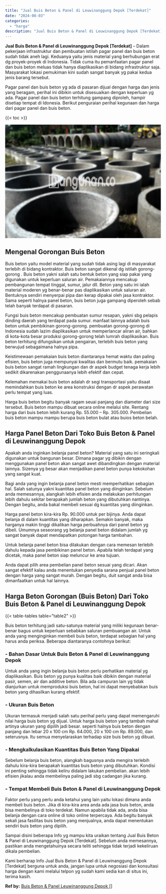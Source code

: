 ```yaml
---
title: "Jual Buis Beton & Panel di Leuwinanggung Depok [Terdekat]"
date: "2024-08-03"
categories: 
  - "harga"
description: "Jual Buis Beton & Panel di Leuwinanggung Depok [Terdekat]. Kami berharap Info Jual Buis Beton & Panel di Leuwinanggung Depok [Terdekat] berguna untuk anda,..."
---
```


**Jual Buis Beton & Panel di Leuwinanggung Depok \[Terdekat\]** – Dalam pekerjaan infrastruktur dan pembuatan istilah pagar panel dan buis beton sudah tidak aneh lagi. Keduanya yaitu jenis material yang berhubungan erat dg proyek-proyek di Indonesia. Tidak cuma itu pemanfaatan pagar panel dan buis beton meluas tidak hanya diaplikasikan di bidang infrastruktur saja. Masyarakat lokasi pemukiman kini sudah sangat banyak yg pakai kedua jenis barang tersebut.

Pagar panel dan buis beton yg ada di pasaran dijual dengan harga dan jenis yang beragam, perihal ini dibikin untuk disesuaikan dengan keperluan yg ada. Pagar panel dan buis beton terhitung gampang diproleh, hampir disetiap tempat di Idonesia. Berikut penguraian perihal kegunaan dan harga dari pagar panel dan buis beton.

{{< toc >}}

![Jual Buis Beton & Panel di Leuwinanggung Depok [Terdekat]](/images/jual-panel-buis-beton-murah-27.png)

## Mengenal Gorongan Buis Beton

Buis beton yaitu model material yang sudah tidak asing lagi di masyarakat terlebih di bidang kontraktor. Buis beton sangat dikenal dg istilah gorong-gorong . Buis beton yakni salah satu bentuk beton yang siap pakai yang digunakan untuk keperluan saluran air. Pemakaiannya mencakup pembangunan tempat tinggal, sumur, jalur dll. Beton yang satu ini ialah material moderen yg benar-benar pas diaplikasikan untuk saluran air. Bentuknya sendiri menyerpai pipa dan kerap dipakai oleh jasa kontraktor. Sama seperti halnya panel beton, buis beton juga gampang diperoleh sebab telah banyak terdapat di pasaran.

Fungsi buis beton mencakup pembuatan sumur resapan, yakni sbg pelapis dinding daerah yang terdapat pada sumur. manfaat lainnya adalah buis beton untuk pembikinan gorong-gorong. pembuatan gorong-gorong di Indonesia sudah lazim diaplikasikan untuk memperlancar aliran air, bahkan di kota-kota besar produksi gorong-gorong telah lumrah diaplikasikan. Buis beton terhitung difungsikan untuk pengairan, terlebih buis beton yang berwujud sebagaimana halnya pipa.

Keistimewaan pemakaian buis beton diantaranya hemat waktu dan paling efisien, buis beton juga mempunyai kwalitas dan bermutu baik. pemakaian buis beton sangat ramah lingkungan dan dr aspek budget tenaga kerja lebih sedikit dikarenakan penggunaanya lebih efektif dan cepat.

Kelemahan memakai buis beton adalah dr segi transportasi yaitu disaat memindahkan buis beton ke area konstruksi dengan dr aspek perawatan perlu tempat yang luas.

Harga buis beton begitu banyak ragam seuai panjang dan diameter dari size tersebut. Buis beton mampu dibuat secara online melalui site. Rentang harga dari buis beton lebih kurang Rp. 55.000 – Rp. 305.000. Pembelian buis beton mampu mampu berupa buis beton bulat atau buios beton belah.

## Harga Panel Beton Dari Toko Buis Beton & Panel di Leuwinanggung Depok

Apakah anda inginkan belanja panel beton? Material yang satu ini seringkali digunakan untuk bangunan besar. Dimana pagar yg dibikin dengan menggunakan panel beton akan sangat awet dibandingkan dengan material lainnya. Sizenya yg besar akan menjadikan panel beton punya kekokohan yang sangat kuat.

Bagi anda yang ingin belanja panel beton mesti memperhatikan sebagian hal. Salah satunya yakni kuantitas panel beton yang diinginkan. Sebelum anda memesannya, alangkah lebih efisien anda melakukan perhitungan lebih dahulu sekitar berapakah jumlah beton yang dibutuhkan nantinya. Dengan begitu, anda bakal membeli sesuai dg kuantitas yang diinginkan.

Harga panel beton kira-kira Rp. 90.000 untuk per bijinya. Anda dapat belanja di dalam kuantitas yang diharapkan. Semakin banyak, maka harganya makin tinggi dikalikan harga perbuahnya dari panel beton yg dibeli. Umumnya seseorang yg belanja panel beton didalam jumlah yg sangat banyak dapat mendapatkan potongan harga tambahan.

Untuk belanja panel beton bisa dilakukan dengan cara memesan terlebih dahulu kepada jasa pembikinan panel beton. Apabila telah terdapat yang dicetak, maka panel beton siap meluncur ke area tujuan.

Anda dapat pilih area pembelian panel beton sesuai yang dicari. Akan sangat efektif kalau anda menentukan penyedia sarana penjual panel beton dengan harga yang sangat murah. Dengan begitu, duit sangat anda bisa dimanfaatkan untuk hal lainnya.

## Harga Beton Gorongan (Buis Beton) Dari Toko Buis Beton & Panel di Leuwinanggung Depok

{{< table-tables table="table2" >}}

Buis beton terhitung jadi satu-satunya material yang miliki kegunaan benar-benar bagus untuk keperluan sebabkan saluran pembuangan air. Untuk anda yang menginginkan membeli buis beton, terdapat sebagian hal yang harus anda periksa. Beberapa diantaranya contohnya berikut:

### \- Bahan Dasar Untuk Buis Beton & Panel di Leuwinanggung Depok

Untuk anda yang ingin belanja buis beton perlu perhatikan material yg diaplikasikan. Buis beton yg punya kualitas baik dibikin dengan material pasir, semen, air dan additive beton. Bila ada campuran lain yg tidak dianjurkan untuk memproduksi buis beton, hal ini dapat menyebabkan buis beton yang dihasilkan kurang efektif.

### \- Ukuran Buis Beton

Ukuran termasuk menjadi salah satu perihal perlu yang dapat memengaruhi nilai harga buis beton yg dijual. Untuk harga buis beton yang tambah mahal artinya ukuran yang dipilih jadi besar. seperti halnya buis beton dengan panjang dan lebar 20 x 100 cm Rp. 64.000, 20 x 100 cm Rp. 89.000, dan seterusnya. Itu semua menyelaraskan terhadap size buis beton yg dibuat.

### \- Mengkalkulasikan Kuantitas Buis Beton Yang Dipakai

Sebelum belanja buis beton, alangkah bagusnya anda mengira terlebih dahulu kira-kira berapakah kuantitas buis beton yang dibutuhkan. Kondisi ini penting sehingga tidak keliru didalam lakukan pembelian. akan lebih efisien jikalau anda membelinya paling jadi sbg cadangan jika kurang.

### \- Tempat Membeli Buis Beton & Panel di Leuwinanggung Depok

Faktor perlu yang perlu anda ketahui yang lain yaitu lokasi dimana anda membeli buis beton. Jika di kira-kira area anda ada jasa buis beton, anda bisa membelinya di toko terdekat. Namun apabila tidak ada, anda bisa belanja dengan cara online di toko online terpercaya. Ada begitu banyak sekali jasa fasilitas buis beton yang menjualnya, anda dapat menentukan sendiri buis beton yang dipilih.

Sampai disini beberapa Info yg mampu kita uraikan tentang Jual Buis Beton & Panel di Leuwinanggung Depok \[Terdekat\]. Sebelum anda memesannya, pastikan anda mengetahuinya secara teliti sehingga tidak terjadi kekeliruan dikala pembelian.

Kami berharap Info Jual Buis Beton & Panel di Leuwinanggung Depok \[Terdekat\] berguna untuk anda, jangan lupa untuk negosiasi dan konsultasi harga dengan kami melalui telpon yg sudah kami sedia kan di situs ini, terima kasih.

**Ref by:** [Buis Beton & Panel Leuwinanggung Depok []](https://id.wikipedia.org/wiki/Buis)
